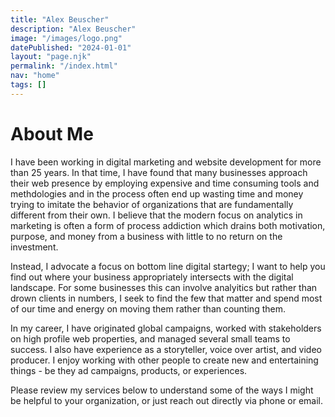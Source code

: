 ```yaml
---
title: "Alex Beuscher"
description: "Alex Beuscher"
image: "/images/logo.png"
datePublished: "2024-01-01"
layout: "page.njk"
permalink: "/index.html"
nav: "home"
tags: []
---
```


# About Me

I have been working in digital marketing and website development for more than 25 years. In that time, I have found that many businesses approach their web presence by employing expensive and time consuming tools and methdologies and in the process often end up wasting time and money trying to imitate the behavior of organizations that are fundamentally different from their own. I believe that the modern focus on analytics in marketing is often a form of process addiction which drains both motivation, purpose, and money from a business with little to no return on the investment.

Instead, I advocate a focus on bottom line digital startegy; I want to help you find out where your business appropriately intersects with the digital landscape. For some businesses this can involve analyitics but rather than drown clients in numbers, I seek to find the few that matter and spend most of our time and energy on moving them rather than counting them.

In my career, I have originated global campaigns, worked with stakeholders on high profile web properties, and managed several small teams to success. I also have experience as a storyteller, voice over artist, and video producer. I enjoy working with other people to create new and entertaining things - be they ad campaigns, products, or experiences.

Please review my services below to understand some of the ways I might be helpful to your organization, or just reach out directly via phone or email.
